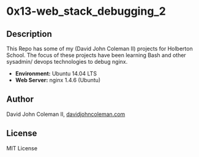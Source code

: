 # 0x13-web_stack_debugging_2

## Description

This Repo has some of my (David John Coleman II) projects for Holberton School.
The focus of these projects have been learning Bash and other sysadmin/ devops
technologies to debug nginx.

* __Environment:__ Ubuntu 14.04 LTS
* __Web Server:__ nginx 1.4.6 (Ubuntu)

## Author

David John Coleman II, [davidjohncoleman.com](http://www.davidjohncoleman.com/)

## License

MIT License

